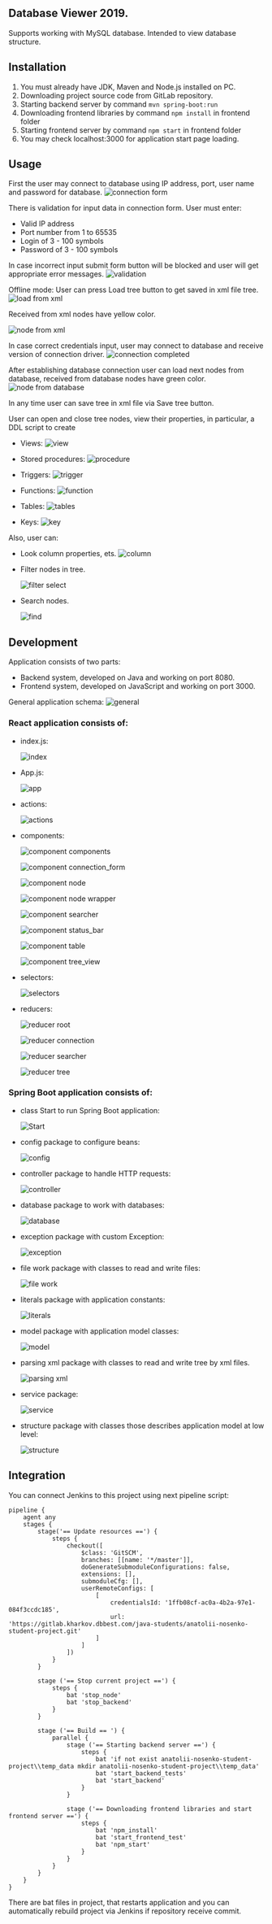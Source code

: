 ## Database Viewer 2019. 
Supports working with MySQL database. Intended to view database structure.

## Installation
1. You must already have JDK, Maven and Node.js installed on PC.
1. Downloading project source code from GitLab repository.
1. Starting backend server by command
```mvn spring-boot:run```
1. Downloading frontend libraries by command
```npm install``` in frontend folder
1. Starting frontend server by command
```npm start``` in frontend folder
1. You may check localhost:3000 for application start page loading.

## Usage
First the user may connect to database using IP address, port, user name and password for database.
![connection form](images_for_presentation/connection_form.png)

There is validation for input data in connection form.
User must enter:
 - Valid IP address
 - Port number from 1 to 65535
 - Login of 3 - 100 symbols
 - Password of 3 - 100 symbols
 
In case incorrect input submit form button will be blocked and user will get appropriate error messages.
    ![validation](images_for_presentation/validation.png)

Offline mode: User can press Load tree button to get saved in xml file tree.
    ![load from xml](images_for_presentation/load_from_xml.png)

Received from xml nodes have yellow color.

   ![node from xml](images_for_presentation/node_from_xml.png)

In case correct credentials input, user may connect to database and receive version of connection driver. 
    ![connection completed](images_for_presentation/connection_completed.png)

After establishing database connection user can load next nodes from database,
received from database nodes have green color.
    ![node from database](images_for_presentation/node_from_database.png)

In any time user can save tree in xml file via Save tree button.

User can open and close tree nodes, view their properties, in particular, a DDL script to create
- Views:
![view](images_for_presentation/view.png)

- Stored procedures:
![procedure](images_for_presentation/procedure.png)

- Triggers:
![trigger](images_for_presentation/trigger.png)

- Functions:
![function](images_for_presentation/function.png)

- Tables:
![tables](images_for_presentation/table.png)

- Keys:
![key](images_for_presentation/key.png)

Also, user can:
- Look column properties, ets.
![column](images_for_presentation/column.png)

- Filter nodes in tree.

    ![filter select](images_for_presentation/filter_select.png)

- Search nodes.

    ![find](images_for_presentation/find.png)
    
## Development

Application consists of two parts: 
- Backend system, developed on Java and working on port 8080.
- Frontend system, developed on JavaScript and working on port 3000.

General application schema:
![general](images_for_presentation/General.png)


### React application consists of:

- index.js:

    ![index](images_for_presentation/js_diagrams/diagram_index.png)

- App.js:

    ![app](images_for_presentation/js_diagrams/diagram_app.png)

- actions:

    ![actions](images_for_presentation/js_diagrams/diagram_actions.png)

- components:

    ![component components](images_for_presentation/js_diagrams/diagram_component_components.png)

    ![component connection_form](images_for_presentation/js_diagrams/diagram_component_connection_form.png)

    ![component node](images_for_presentation/js_diagrams/diagram_component_node.png)

    ![component node wrapper](images_for_presentation/js_diagrams/diagram_component_node_wrapper.png)

    ![component searcher](images_for_presentation/js_diagrams/diagram_component_searcher.png)

    ![component status_bar](images_for_presentation/js_diagrams/diagram_component_status_bar.png)

    ![component table](images_for_presentation/js_diagrams/diagram_component_table.png)

    ![component tree_view](images_for_presentation/js_diagrams/diagram_component_tree_view.png)

- selectors:

    ![selectors](images_for_presentation/js_diagrams/diagram_selectors.png)
    
- reducers:

    ![reducer root](images_for_presentation/js_diagrams/diagram_reducer_root.png)

    ![reducer connection](images_for_presentation/js_diagrams/diagram_reducer_connection.png)
    
    ![reducer searcher](images_for_presentation/js_diagrams/diagram_reducer_searcher.png)
    
    ![reducer tree](images_for_presentation/js_diagrams/diagram_reducer_tree.png)
    
### Spring Boot application consists of:
- class Start to run Spring Boot application:

    ![Start](images_for_presentation/java_diagrams/diagram_Start.png)
    
- config package to configure beans:

    ![config](images_for_presentation/java_diagrams/diagram_config.png)
    
- controller package to handle HTTP requests:

    ![controller](images_for_presentation/java_diagrams/diagram_controller.png)
    
- database package to work with databases:

    ![database](images_for_presentation/java_diagrams/diagram_database.png)
    
- exception package with custom Exception:

    ![exception](images_for_presentation/java_diagrams/diagram_exception.png)       
    
- file work package with classes to read and write files:
  
    ![file work](images_for_presentation/java_diagrams/diagram_file_work.png)  
    
- literals package with application constants:
    
    ![literals](images_for_presentation/java_diagrams/diagram_literals.png)  
    
- model package with application model classes:   

    ![model](images_for_presentation/java_diagrams/diagram_model.png)  
    
- parsing xml package with classes to read and write tree by xml files.
     
    ![parsing xml](images_for_presentation/java_diagrams/diagram_parsing_xml.png)
    
- service package:
    
    ![service](images_for_presentation/java_diagrams/diagram_service.png)  
    
- structure package with classes those describes application model at low level:
    
    ![structure](images_for_presentation/java_diagrams/diagram_structure.png)  
    
   
## Integration

You can connect Jenkins to this project using next pipeline script:    

```
pipeline {
	agent any
	stages {
		stage('== Update resources ==') {
			steps {
				checkout([
				    $class: 'GitSCM',
				    branches: [[name: '*/master']], 
				    doGenerateSubmoduleConfigurations: false, 
				    extensions: [], 
				    submoduleCfg: [], 
				    userRemoteConfigs: [
				        [
		    	            credentialsId: '1ffb08cf-ac0a-4b2a-97e1-084f3ccdc185',
				            url: 'https://gitlab.kharkov.dbbest.com/java-students/anatolii-nosenko-student-project.git'
				        ]
				    ]
				])
			}
		}
		
		stage ('== Stop current project ==') {
			steps {
				bat 'stop_node'
				bat 'stop_backend'
			}			
		}
		
		stage ('== Build == ') {
			parallel {
				stage ('== Starting backend server ==') {
					steps {
					    bat 'if not exist anatolii-nosenko-student-project\\temp_data mkdir anatolii-nosenko-student-project\\temp_data'
					    bat 'start_backend_tests'
						bat 'start_backend'
					}
				}
	
				stage ('== Downloading frontend libraries and start frontend server ==') {
					steps {
						bat 'npm_install'
						bat 'start_frontend_test'
						bat 'npm_start'
					}
				}
			}
		}
	}
}
```

There are bat files in project, that restarts application and you can automatically rebuild project via Jenkins 
if repository receive commit.

